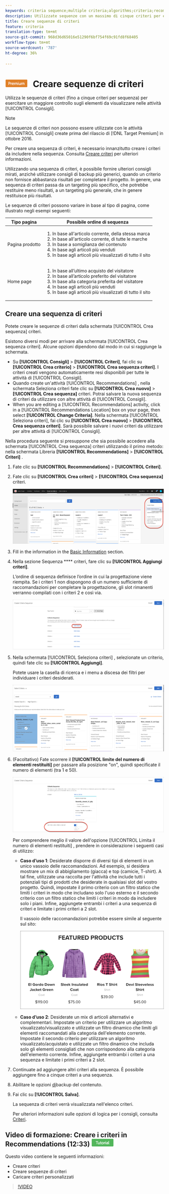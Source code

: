 ```yaml
---
keywords: criteria sequence;multiple criteria;algorithms;criteria;recommendations criteria;sequence;limit number of items returned
description: Utilizzate sequenze con un massimo di cinque criteri per esercitare un maggiore controllo sugli elementi visualizzati nelle attività di Adobe Target Recommendations .
title: Creare sequenze di criteri
feature: criteria
translation-type: tm+mt
source-git-commit: 968d36d65016e51290f6bf754f69c91fd8f68405
workflow-type: tm+mt
source-wordcount: '787'
ht-degree: 36%

---
```



# ![PREMIUM](/help/assets/premium.png) Creare sequenze di criteri

Utilizza le sequenze di criteri (fino a cinque criteri per sequenza) per esercitare un maggiore controllo sugli elementi da visualizzare nelle attività [!UICONTROL Consigli].

>[!NOTE]
>
>Le sequenze di criteri non possono essere utilizzate con le attività [!UICONTROL Consigli] create prima del rilascio di [!DNL Target Premium] in ottobre 2016.

Per creare una sequenza di criteri, è necessario innanzitutto creare i criteri da includere nella sequenza. Consulta [Creare criteri](/help/c-recommendations/c-algorithms/create-new-algorithm.md) per ulteriori informazioni.

Utilizzando una sequenza di criteri, è possibile fornire ulteriori consigli mirati, anziché utilizzare consigli di backup più generici, quando un criterio non fornisce abbastanza risultati per completare il progetto. In genere, una sequenza di criteri passa da un targeting più specifico, che potrebbe restituire meno risultati, a un targeting più generale, che in genere restituisce più risultati.

Le sequenze di criteri possono variare in base al tipo di pagina, come illustrato negli esempi seguenti:

| Tipo pagina | Possibile ordine di sequenza |
| --- | --- |
| Pagina prodotto | <ol><li>In base all&#39;articolo corrente, della stessa marca</li><li>In base all&#39;articolo corrente, di tutte le marche</li><li>In base a somiglianza del contenuto</li><li>In base agli articoli più venduti</li><li>In base agli articoli più visualizzati di tutto il sito</li></ol> |
| Home page | <ol><li>In base all’ultimo acquisto del visitatore </li><li>In base all’articolo preferito del visitatore</li><li>In base alla categoria preferita del visitatore</li><li>In base agli articoli più venduti</li><li>In base agli articoli più visualizzati di tutto il sito</li></ol> |

## Creare una sequenza di criteri

Potete creare le sequenze di criteri dalla schermata [!UICONTROL Crea sequenza] criteri.

Esistono diversi modi per arrivare alla schermata [!UICONTROL Crea sequenza criteri]. Alcune opzioni dipendono dal modo in cui si raggiunge la schermata.

* Su **[!UICONTROL Consigli]** > **[!UICONTROL Criteri]**, fai clic su **[!UICONTROL Crea criterio]** > **[!UICONTROL Crea sequenza criteri]**. I criteri creati vengono automaticamente resi disponibili per tutte le attività di [!UICONTROL Consigli].
* Quando create un&#39;attività [!UICONTROL Recommendations] , nella schermata Seleziona criteri fate clic su **[!UICONTROL Crea nuovo]** > **[!UICONTROL Crea sequenza]** criteri. Potrai salvare la nuova sequenza di criteri da utilizzare con altre attività di [!UICONTROL Consigli].
* When you are editing a [!UICONTROL Recommendations] activity, click in a [!UICONTROL Recommendations Location] box on your page, then select **[!UICONTROL Change Criteria]**. Nella schermata [!UICONTROL Seleziona criteri], fai clic su **[!UICONTROL Crea nuovo]** > **[!UICONTROL Crea sequenza criteri]**. Sarà possibile salvare i nuovi criteri da utilizzare per altre attività di [!UICONTROL Consigli].

Nella procedura seguente si presuppone che sia possibile accedere alla schermata [!UICONTROL Crea sequenza] criteri utilizzando il primo metodo: nella schermata Libreria **[!UICONTROL Recommendations]** > **[!UICONTROL Criteri]** .

1. Fate clic su **[!UICONTROL Recommendations]** > **[!UICONTROL Criteri]**.

1. Fate clic su **[!UICONTROL Crea criteri]** > **[!UICONTROL Crea sequenza]** criteri.

   ![](assets/CreateCriteriaSequence.png)

1. Fill in the information in the [Basic Information](/help/c-recommendations/c-algorithms/create-new-algorithm.md#info) section.

1. Nella sezione Sequenza **** criteri, fare clic su **[!UICONTROL Aggiungi criteri]**.

   L’ordine di sequenza definisce l’ordine in cui la progettazione viene riempita. Se i criteri 1 non dispongono di un numero sufficiente di raccomandazioni per completare la progettazione, gli slot rimanenti verranno compilati con i criteri 2 e così via.

   ![Aggiungi criteri](/help/c-recommendations/c-algorithms/assets/add-criteria.png)

1. Nella schermata [!UICONTROL Seleziona criteri] , selezionate un criterio, quindi fate clic su **[!UICONTROL Aggiungi]**.

   Potete usare la casella di ricerca e i menu a discesa dei filtri per individuare i criteri desiderati.

   ![Selezionare criteri](/help/c-recommendations/c-algorithms/assets/select-criteria.png)

1. (Facoltativo) Fate scorrere il **[!UICONTROL limite del numero di elementi restituiti]** per passare alla posizione &quot;on&quot;, quindi specificate il numero di elementi (tra 1 e 50).

   ![Limita il numero di elementi restituiti](/help/c-recommendations/c-algorithms/assets/limit-number.png)

   Per comprendere meglio il valore dell&#39;opzione [!UICONTROL Limita il numero di elementi restituiti] , prendere in considerazione i seguenti casi di utilizzo:

   * **Caso d’uso 1**: Desiderate disporre di diversi tipi di elementi in un unico vassoio delle raccomandazioni. Ad esempio, si desidera mostrare un mix di abbigliamento (giacca) e top (camicie, T-shirt). A tal fine, utilizzate una raccolta per l&#39;attività che include tutti i potenziali tipi di prodotti che desiderate in qualsiasi slot del vostro progetto. Quindi, impostate il primo criterio con un filtro statico che limiti i criteri in modo che includano solo l&#39;uso esterno e il secondo criterio con un filtro statico che limiti i criteri in modo da includere solo i piani. Infine, aggiungete entrambi i criteri a una sequenza di criteri e limitate i primi criteri a 2 slot.

      Il vassoio delle raccomandazioni potrebbe essere simile al seguente sul sito:

      ![Vassoio delle raccomandazioni per i prodotti](/help/c-recommendations/c-algorithms/assets/featured-products.png)

   * **Caso d’uso 2**: Desiderate un mix di articoli alternativi e complementari. Impostate un criterio per utilizzare un algoritmo visualizzato/visualizzato e utilizzate un filtro dinamico che limiti gli elementi raccomandati alla categoria dell&#39;elemento corrente. Impostate il secondo criterio per utilizzare un algoritmo visualizzato/acquistato e utilizzate un filtro dinamico che includa solo gli elementi consigliati che non corrispondono alla categoria dell&#39;elemento corrente. Infine, aggiungete entrambi i criteri a una sequenza e limitate i primi criteri a 2 slot.

1. Continuate ad aggiungere altri criteri alla sequenza. È possibile aggiungere fino a cinque criteri a una sequenza.

1. Abilitare le opzioni [di](/help/c-recommendations/c-algorithms/create-new-algorithm.md#content)backup del contenuto.

1. Fai clic su **[!UICONTROL Salva]**.

   La sequenza di criteri verrà visualizzata nell&#39;elenco criteri.

   Per ulteriori informazioni sulle opzioni di logica per i consigli, consulta [Criteri](/help/c-recommendations/c-algorithms/algorithms.md).

## Video di formazione: Creare i criteri in Recommendations (12:33) ![Badge di esercitazione](/help/assets/tutorial.png)

Questo video contiene le seguenti informazioni:

* Creare criteri
* Creare sequenze di criteri
* Caricare criteri personalizzati

>[!VIDEO](https://video.tv.adobe.com/v/27694?quality=12)

